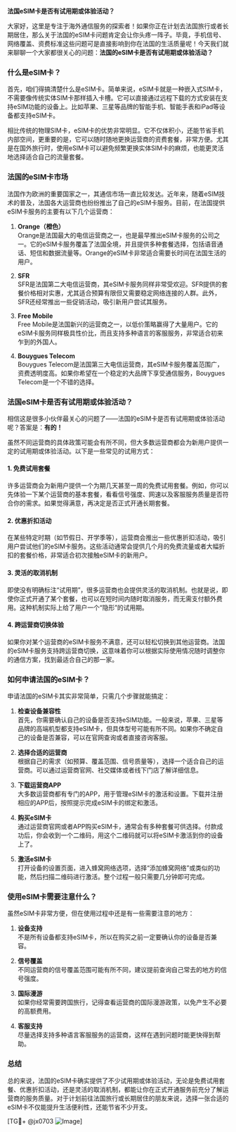 **法国eSIM卡是否有试用期或体验活动？**

大家好，这里是专注于海外通信服务的探索者！如果你正在计划去法国旅行或者长期居住，那么关于法国的eSIM卡问题肯定会让你头疼一阵子。毕竟，手机信号、网络覆盖、资费标准这些问题可是直接影响到你在法国的生活质量呢！今天我们就来聊聊一个大家都很关心的问题：**法国的eSIM卡是否有试用期或体验活动？**

### 什么是eSIM卡？

首先，咱们得搞清楚什么是eSIM卡。简单来说，eSIM卡就是一种嵌入式SIM卡，不需要像传统实体SIM卡那样插入卡槽。它可以直接通过远程下载的方式安装在支持eSIM功能的设备上。比如苹果、三星等品牌的智能手机、智能手表和iPad等设备都支持eSIM卡。

相比传统的物理SIM卡，eSIM卡的优势非常明显。它不仅体积小，还能节省手机内部空间，更重要的是，它可以随时随地更换运营商的资费套餐，非常方便。尤其是在国外旅行时，使用eSIM卡可以避免频繁更换实体SIM卡的麻烦，也能更灵活地选择适合自己的流量套餐。

### 法国的eSIM卡市场

法国作为欧洲的重要国家之一，其通信市场一直比较发达。近年来，随着eSIM技术的普及，法国各大运营商也纷纷推出了自己的eSIM卡服务。目前，在法国提供eSIM卡服务的主要有以下几个运营商：

1. **Orange（橙色）**  
   Orange是法国最大的电信运营商之一，也是最早推出eSIM卡服务的公司之一。它的eSIM卡服务覆盖了法国全境，并且提供多种套餐选择，包括语音通话、短信和数据流量等。Orange的eSIM卡非常适合需要长时间在法国生活的用户。

2. **SFR**  
   SFR是法国第二大电信运营商，其eSIM卡服务同样非常受欢迎。SFR提供的套餐价格相对实惠，尤其适合预算有限但又需要稳定网络连接的人群。此外，SFR还经常推出一些促销活动，吸引新用户尝试其服务。

3. **Free Mobile**  
   Free Mobile是法国新兴的运营商之一，以低价策略赢得了大量用户。它的eSIM卡服务同样极具性价比，而且支持多种语言的客服服务，非常适合初来乍到的外国人。

4. **Bouygues Telecom**  
   Bouygues Telecom是法国第三大电信运营商，其eSIM卡服务覆盖范围广，资费透明度高。如果你希望在一个稳定的大品牌下享受通信服务，Bouygues Telecom是一个不错的选择。

### 法国eSIM卡是否有试用期或体验活动？

相信这是很多小伙伴最关心的问题了——法国的eSIM卡是否有试用期或体验活动呢？答案是：**有的！**

虽然不同运营商的具体政策可能会有所不同，但大多数运营商都会为新用户提供一定的试用期或体验活动。以下是一些常见的试用方式：

#### 1. **免费试用套餐**
   许多运营商会为新用户提供一个为期几天甚至一周的免费试用套餐。例如，你可以先体验一下某个运营商的基本套餐，看看信号强度、网速以及客服服务质量是否符合你的需求。如果觉得满意，再决定是否正式开通长期套餐。

#### 2. **优惠折扣活动**
   在某些特定时期（如节假日、开学季等），运营商会推出一些优惠折扣活动，吸引用户尝试他们的eSIM卡服务。这些活动通常会提供几个月的免费流量或者大幅折扣的套餐价格，非常适合初次接触eSIM卡的新用户。

#### 3. **灵活的取消机制**
   即使没有明确标注“试用期”，很多运营商也会提供灵活的取消机制。也就是说，即使你正式开通了某个套餐，也可以在短时间内随时取消服务，而无需支付额外费用。这种机制实际上给了用户一个“隐形”的试用期。

#### 4. **跨运营商切换体验**
   如果你对某个运营商的eSIM卡服务不满意，还可以轻松切换到其他运营商。法国的eSIM卡服务支持跨运营商切换，这意味着你可以根据实际使用情况随时调整你的通信方案，找到最适合自己的那一家。

### 如何申请法国的eSIM卡？

申请法国的eSIM卡其实非常简单，只需几个步骤就能搞定：

1. **检查设备兼容性**  
   首先，你需要确认自己的设备是否支持eSIM功能。一般来说，苹果、三星等品牌的高端机型都支持eSIM卡，但具体型号可能有所不同。如果你不确定自己的设备是否兼容，可以在官网查询或者直接咨询客服。

2. **选择合适的运营商**  
   根据自己的需求（如预算、覆盖范围、信号质量等），选择一个适合自己的运营商。可以通过运营商官网、社交媒体或者线下门店了解详细信息。

3. **下载运营商APP**  
   大多数运营商都有专门的APP，用于管理eSIM卡的激活和设置。下载并注册相应的APP后，按照提示完成eSIM卡的绑定和激活。

4. **购买eSIM卡**  
   通过运营商官网或者APP购买eSIM卡，通常会有多种套餐可供选择。付款成功后，你会收到一个二维码，用这个二维码就可以将eSIM卡激活到你的设备上了。

5. **激活eSIM卡**  
   打开设备的设置页面，进入蜂窝网络选项，选择“添加蜂窝网络”或类似的功能，然后扫描二维码进行激活。整个过程一般只需要几分钟即可完成。

### 使用eSIM卡需要注意什么？

虽然eSIM卡非常方便，但在使用过程中还是有一些需要注意的地方：

1. **设备支持**  
   不是所有设备都支持eSIM卡，所以在购买之前一定要确认你的设备是否兼容。

2. **信号覆盖**  
   不同运营商的信号覆盖范围可能有所不同，建议提前查询自己常去的地方的信号强度。

3. **国际漫游**  
   如果你经常需要跨国旅行，记得查看运营商的国际漫游政策，以免产生不必要的高额费用。

4. **客服支持**  
   尽量选择支持多种语言客服服务的运营商，这样在遇到问题时能更快得到帮助。

### 总结

总的来说，法国的eSIM卡确实提供了不少试用期或体验活动，无论是免费试用套餐、优惠折扣活动，还是灵活的取消机制，都能让你在正式开通服务前充分了解运营商的服务质量。对于计划前往法国旅行或长期居住的朋友来说，选择一张合适的eSIM卡不仅能提升生活便利性，还能节省不少开支。

[TG💪+ @jx0703 ![Image](https://github.com/user-attachments/assets/dbca1d08-cadb-493c-b0ec-ad6f7a83f270)]